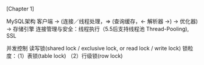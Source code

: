 [Chapter 1]

MySQL架构
客户端 -> (连接／线程处理，=> (查询缓存，<- 解析器 ->) -> 优化器) -> 存储引擎
连接管理与安全：线程执行（5.5后支持线程池 Thread-Pooling), SSL

并发控制
读写锁(shared lock / exclusive lock, or read lock / write lock)
锁粒度：（1）表锁(table lock) （2）行级锁(row lock)